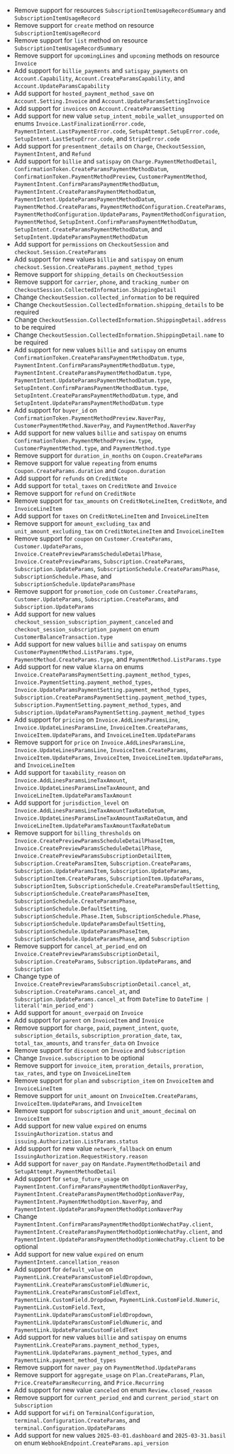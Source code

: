 * Remove support for resources `SubscriptionItemUsageRecordSummary` and `SubscriptionItemUsageRecord`
* Remove support for `create` method on resource `SubscriptionItemUsageRecord`
* Remove support for `list` method on resource `SubscriptionItemUsageRecordSummary`
* Remove support for `upcomingLines` and `upcoming` methods on resource `Invoice`
* Add support for `billie_payments` and `satispay_payments` on `Account.Capability`, `Account.CreateParamsCapability`, and `Account.UpdateParamsCapability`
* Add support for `hosted_payment_method_save` on `Account.Setting.Invoice` and `Account.UpdateParamsSettingInvoice`
* Add support for `invoices` on `Account.CreateParamsSetting`
* Add support for new value `setup_intent_mobile_wallet_unsupported` on enums `Invoice.LastFinalizationError.code`, `PaymentIntent.LastPaymentError.code`, `SetupAttempt.SetupError.code`, `SetupIntent.LastSetupError.code`, and `StripeError.code`
* Add support for `presentment_details` on `Charge`, `CheckoutSession`, `PaymentIntent`, and `Refund`
* Add support for `billie` and `satispay` on `Charge.PaymentMethodDetail`, `ConfirmationToken.CreateParamsPaymentMethodDatum`, `ConfirmationToken.PaymentMethodPreview`, `CustomerPaymentMethod`, `PaymentIntent.ConfirmParamsPaymentMethodDatum`, `PaymentIntent.CreateParamsPaymentMethodDatum`, `PaymentIntent.UpdateParamsPaymentMethodDatum`, `PaymentMethod.CreateParams`, `PaymentMethodConfiguration.CreateParams`, `PaymentMethodConfiguration.UpdateParams`, `PaymentMethodConfiguration`, `PaymentMethod`, `SetupIntent.ConfirmParamsPaymentMethodDatum`, `SetupIntent.CreateParamsPaymentMethodDatum`, and `SetupIntent.UpdateParamsPaymentMethodDatum`
* Add support for `permissions` on `CheckoutSession` and `checkout.Session.CreateParams`
* Add support for new values `billie` and `satispay` on enum `checkout.Session.CreateParams.payment_method_types`
* Remove support for `shipping_details` on `CheckoutSession`
* Remove support for `carrier`, `phone`, and `tracking_number` on `CheckoutSession.CollectedInformation.ShippingDetail`
* Change `CheckoutSession.collected_information` to be required
* Change `CheckoutSession.CollectedInformation.shipping_details` to be required
* Change `CheckoutSession.CollectedInformation.ShippingDetail.address` to be required
* Change `CheckoutSession.CollectedInformation.ShippingDetail.name` to be required
* Add support for new values `billie` and `satispay` on enums `ConfirmationToken.CreateParamsPaymentMethodDatum.type`, `PaymentIntent.ConfirmParamsPaymentMethodDatum.type`, `PaymentIntent.CreateParamsPaymentMethodDatum.type`, `PaymentIntent.UpdateParamsPaymentMethodDatum.type`, `SetupIntent.ConfirmParamsPaymentMethodDatum.type`, `SetupIntent.CreateParamsPaymentMethodDatum.type`, and `SetupIntent.UpdateParamsPaymentMethodDatum.type`
* Add support for `buyer_id` on `ConfirmationToken.PaymentMethodPreview.NaverPay`, `CustomerPaymentMethod.NaverPay`, and `PaymentMethod.NaverPay`
* Add support for new values `billie` and `satispay` on enums `ConfirmationToken.PaymentMethodPreview.type`, `CustomerPaymentMethod.type`, and `PaymentMethod.type`
* Remove support for `duration_in_months` on `Coupon.CreateParams`
* Remove support for value `repeating` from enums `Coupon.CreateParams.duration` and `Coupon.duration`
* Add support for `refunds` on `CreditNote`
* Add support for `total_taxes` on `CreditNote` and `Invoice`
* Remove support for `refund` on `CreditNote`
* Remove support for `tax_amounts` on `CreditNoteLineItem`, `CreditNote`, and `InvoiceLineItem`
* Add support for `taxes` on `CreditNoteLineItem` and `InvoiceLineItem`
* Remove support for `amount_excluding_tax` and `unit_amount_excluding_tax` on `CreditNoteLineItem` and `InvoiceLineItem`
* Remove support for `coupon` on `Customer.CreateParams`, `Customer.UpdateParams`, `Invoice.CreatePreviewParamsScheduleDetailPhase`, `Invoice.CreatePreviewParams`, `Subscription.CreateParams`, `Subscription.UpdateParams`, `SubscriptionSchedule.CreateParamsPhase`, `SubscriptionSchedule.Phase`, and `SubscriptionSchedule.UpdateParamsPhase`
* Remove support for `promotion_code` on `Customer.CreateParams`, `Customer.UpdateParams`, `Subscription.CreateParams`, and `Subscription.UpdateParams`
* Add support for new values `checkout_session_subscription_payment_canceled` and `checkout_session_subscription_payment` on enum `CustomerBalanceTransaction.type`
* Add support for new values `billie` and `satispay` on enums `CustomerPaymentMethod.ListParams.type`, `PaymentMethod.CreateParams.type`, and `PaymentMethod.ListParams.type`
* Add support for new value `klarna` on enums `Invoice.CreateParamsPaymentSetting.payment_method_types`, `Invoice.PaymentSetting.payment_method_types`, `Invoice.UpdateParamsPaymentSetting.payment_method_types`, `Subscription.CreateParamsPaymentSetting.payment_method_types`, `Subscription.PaymentSetting.payment_method_types`, and `Subscription.UpdateParamsPaymentSetting.payment_method_types`
* Add support for `pricing` on `Invoice.AddLinesParamsLine`, `Invoice.UpdateLinesParamsLine`, `InvoiceItem.CreateParams`, `InvoiceItem.UpdateParams`, and `InvoiceLineItem.UpdateParams`
* Remove support for `price` on `Invoice.AddLinesParamsLine`, `Invoice.UpdateLinesParamsLine`, `InvoiceItem.CreateParams`, `InvoiceItem.UpdateParams`, `InvoiceItem`, `InvoiceLineItem.UpdateParams`, and `InvoiceLineItem`
* Add support for `taxability_reason` on `Invoice.AddLinesParamsLineTaxAmount`, `Invoice.UpdateLinesParamsLineTaxAmount`, and `InvoiceLineItem.UpdateParamsTaxAmount`
* Add support for `jurisdiction_level` on `Invoice.AddLinesParamsLineTaxAmountTaxRateDatum`, `Invoice.UpdateLinesParamsLineTaxAmountTaxRateDatum`, and `InvoiceLineItem.UpdateParamsTaxAmountTaxRateDatum`
* Remove support for `billing_thresholds` on `Invoice.CreatePreviewParamsScheduleDetailPhaseItem`, `Invoice.CreatePreviewParamsScheduleDetailPhase`, `Invoice.CreatePreviewParamsSubscriptionDetailItem`, `Subscription.CreateParamsItem`, `Subscription.CreateParams`, `Subscription.UpdateParamsItem`, `Subscription.UpdateParams`, `SubscriptionItem.CreateParams`, `SubscriptionItem.UpdateParams`, `SubscriptionItem`, `SubscriptionSchedule.CreateParamsDefaultSetting`, `SubscriptionSchedule.CreateParamsPhaseItem`, `SubscriptionSchedule.CreateParamsPhase`, `SubscriptionSchedule.DefaultSetting`, `SubscriptionSchedule.Phase.Item`, `SubscriptionSchedule.Phase`, `SubscriptionSchedule.UpdateParamsDefaultSetting`, `SubscriptionSchedule.UpdateParamsPhaseItem`, `SubscriptionSchedule.UpdateParamsPhase`, and `Subscription`
* Remove support for `cancel_at_period_end` on `Invoice.CreatePreviewParamsSubscriptionDetail`, `Subscription.CreateParams`, `Subscription.UpdateParams`, and `Subscription`
* Change type of `Invoice.CreatePreviewParamsSubscriptionDetail.cancel_at`, `Subscription.CreateParams.cancel_at`, and `Subscription.UpdateParams.cancel_at` from `DateTime` to `DateTime | literal('min_period_end')`
* Add support for `amount_overpaid` on `Invoice`
* Add support for `parent` on `InvoiceItem` and `Invoice`
* Remove support for `charge`, `paid`, `payment_intent`, `quote`, `subscription_details`, `subscription_proration_date`, `tax`, `total_tax_amounts`, and `transfer_data` on `Invoice`
* Remove support for `discount` on `Invoice` and `Subscription`
* Change `Invoice.subscription` to be optional
* Remove support for `invoice_item`, `proration_details`, `proration`, `tax_rates`, and `type` on `InvoiceLineItem`
* Remove support for `plan` and `subscription_item` on `InvoiceItem` and `InvoiceLineItem`
* Remove support for `unit_amount` on `InvoiceItem.CreateParams`, `InvoiceItem.UpdateParams`, and `InvoiceItem`
* Remove support for `subscription` and `unit_amount_decimal` on `InvoiceItem`
* Add support for new value `expired` on enums `IssuingAuthorization.status` and `issuing.Authorization.ListParams.status`
* Add support for new value `network_fallback` on enum `IssuingAuthorization.RequestHistory.reason`
* Add support for `naver_pay` on `Mandate.PaymentMethodDetail` and `SetupAttempt.PaymentMethodDetail`
* Add support for `setup_future_usage` on `PaymentIntent.ConfirmParamsPaymentMethodOptionNaverPay`, `PaymentIntent.CreateParamsPaymentMethodOptionNaverPay`, `PaymentIntent.PaymentMethodOption.NaverPay`, and `PaymentIntent.UpdateParamsPaymentMethodOptionNaverPay`
* Change `PaymentIntent.ConfirmParamsPaymentMethodOptionWechatPay.client`, `PaymentIntent.CreateParamsPaymentMethodOptionWechatPay.client`, and `PaymentIntent.UpdateParamsPaymentMethodOptionWechatPay.client` to be optional
* Add support for new value `expired` on enum `PaymentIntent.cancellation_reason`
* Add support for `default_value` on `PaymentLink.CreateParamsCustomFieldDropdown`, `PaymentLink.CreateParamsCustomFieldNumeric`, `PaymentLink.CreateParamsCustomFieldText`, `PaymentLink.CustomField.Dropdown`, `PaymentLink.CustomField.Numeric`, `PaymentLink.CustomField.Text`, `PaymentLink.UpdateParamsCustomFieldDropdown`, `PaymentLink.UpdateParamsCustomFieldNumeric`, and `PaymentLink.UpdateParamsCustomFieldText`
* Add support for new values `billie` and `satispay` on enums `PaymentLink.CreateParams.payment_method_types`, `PaymentLink.UpdateParams.payment_method_types`, and `PaymentLink.payment_method_types`
* Remove support for `naver_pay` on `PaymentMethod.UpdateParams`
* Remove support for `aggregate_usage` on `Plan.CreateParams`, `Plan`, `Price.CreateParamsRecurring`, and `Price.Recurring`
* Add support for new value `canceled` on enum `Review.closed_reason`
* Remove support for `current_period_end` and `current_period_start` on `Subscription`
* Add support for `wifi` on `TerminalConfiguration`, `terminal.Configuration.CreateParams`, and `terminal.Configuration.UpdateParams`
* Add support for new values `2025-03-01.dashboard` and `2025-03-31.basil` on enum `WebhookEndpoint.CreateParams.api_version`